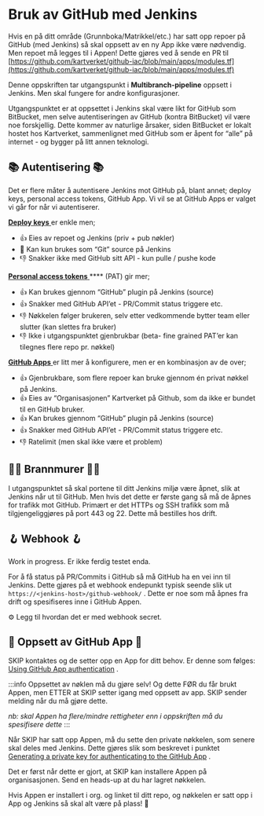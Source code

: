 # Bruk av GitHub med Jenkins

Hvis en på ditt område (Grunnboka/Matrikkel/etc.) har satt opp repoer på GitHub (med Jenkins) så skal oppsett av en ny App ikke være nødvendig. Men repoet må legges til i Appen! Dette gjøres ved å sende en PR til [https://github.com/kartverket/github-iac/blob/main/apps/modules.tf](https://github.com/kartverket/github-iac/blob/main/apps/modules.tf)

Denne oppskriften tar utgangspunkt i **Multibranch-pipeline** oppsett i Jenkins. Men skal fungere for andre konfigurasjoner.

Utgangspunktet er at oppsettet i Jenkins skal være likt for GitHub som BitBucket, men selve autentiseringen av GitHub (kontra BitBucket) vil være noe forskjellig. Dette kommer av naturlige årsaker, siden BitBucket er lokalt hostet hos Kartverket, sammenlignet med GitHub som er åpent for “alle” på internet - og bygger på litt annen teknologi.

## 📚 Autentisering 📚

Det er flere måter å autentisere Jenkins mot GitHub på, blant annet; deploy keys, personal access tokens, GitHub App. Vi vil se at GitHub Apps er valget vi går for når vi autentiserer.

[ **Deploy keys** ](https://docs.github.com/en/developers/overview/managing-deploy-keys) er enkle men;
- 👍 Eies av repoet og Jenkins (priv + pub nøkler)
- 👊 Kan kun brukes som “Git” source på Jenkins
- 👎 Snakker ikke med GitHub sitt API - kun pulle / pushe kode

[ **Personal access tokens** ](https://docs.github.com/en/authentication/keeping-your-account-and-data-secure/creating-a-personal-access-token) \*\*\*\* (PAT) gir mer;
- 👍 Kan brukes gjennom “GitHub” plugin på Jenkins (source)
- 👍 Snakker med GitHub API’et - PR/Commit status triggere etc.
- 👎 Nøkkelen følger brukeren, selv etter vedkommende bytter team eller slutter (kan slettes fra bruker)
- 👎 Ikke i utgangspunktet gjenbrukbar (beta- fine grained PAT’er kan tilegnes flere repo pr. nøkkel)

[ **GitHub Apps** ](https://docs.github.com/en/developers/apps/getting-started-with-apps/about-apps) er litt mer å konfigurere, men er en kombinasjon av de over;
- 👍 Gjenbrukbare, som flere repoer kan bruke gjennom én privat nøkkel på Jenkins.
- 👍 Eies av “Organisasjonen” Kartverket på Github, som da ikke er bundet til en GitHub bruker.
- 👍 Kan brukes gjennom “GitHub” plugin på Jenkins (source)
- 👍 Snakker med GitHub API’et - PR/Commit status triggere etc.
- 👎 Ratelimit (men skal ikke være et problem)

## 🧑‍🚒 Brannmurer 🧑‍🚒

I utgangspunktet så skal portene til ditt Jenkins miljø være åpnet, slik at Jenkins når ut til GitHub. Men hvis det dette er første gang så må de åpnes for trafikk mot GitHub. Primært er det HTTPs og SSH trafikk som må tilgjengeliggjøres på port 443 og 22. Dette må bestilles hos drift.

## 🪝 Webhook 🪝

Work in progress. Er ikke ferdig testet enda.

For å få status på PR/Commits i GitHub så må GitHub ha en vei inn til Jenkins. Dette gjøres på et webhook endepunkt typisk seende slik ut `https://<jenkins-host>/github-webhook/` . Dette er noe som må åpnes fra drift og spesifiseres inne i GitHub Appen.

⚙️ Legg til hvordan det er med webhook secret.

## 📁 Oppsett av GitHub App 📁

SKIP kontaktes og de setter opp en App for ditt behov. Er denne som følges: [Using GitHub App authentication](https://docs.cloudbees.com/docs/cloudbees-ci/latest/traditional-admin-guide/github-app-auth#_creating_the_github_app) .

:::info
Oppsettet av nøklen må du gjøre selv! Og dette FØR du får brukt Appen, men ETTER at SKIP setter igang med oppsett av app. SKIP sender melding når du må gjøre dette.

_nb: skal Appen ha flere/mindre rettigheter enn i oppskriften må du spesifisere dette_
:::

Når SKIP har satt opp Appen, må du sette den private nøkkelen, som senere skal deles med Jenkins. Dette gjøres slik som beskrevet i punktet [Generating a private key for authenticating to the GitHub App](https://docs.cloudbees.com/docs/cloudbees-ci/latest/traditional-admin-guide/github-app-auth#_generating_a_private_key_for_authenticating_to_the_github_app) .

Det er først når dette er gjort, at SKIP kan installere Appen på organisasjonen. Send en heads-up at du har lagret nøkkelen.

Hvis Appen er installert i org. og linket til ditt repo, og nøkkelen er satt opp i App og Jenkins så skal alt være på plass! 🎉
